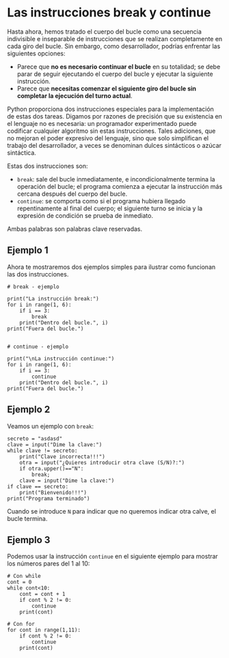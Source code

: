# Las instrucciones break y continue

Hasta ahora, hemos tratado el cuerpo del bucle como una secuencia indivisible e inseparable de instrucciones que se realizan completamente en cada giro del bucle. Sin embargo, como desarrollador, podrías enfrentar las siguientes opciones:

* Parece que **no es necesario continuar el bucle** en su totalidad; se debe parar de seguir ejecutando el cuerpo del bucle y ejecutar la siguiente instrucción.
* Parece que **necesitas comenzar el siguiente giro del bucle sin completar la ejecución del turno actual**.

Python proporciona dos instrucciones especiales para la implementación de estas dos tareas. Digamos por razones de precisión que su existencia en el lenguaje no es necesaria: un programador experimentado puede codificar cualquier algoritmo sin estas instrucciones. Tales adiciones, que no mejoran el poder expresivo del lenguaje, sino que solo simplifican el trabajo del desarrollador, a veces se denominan dulces sintácticos o azúcar sintáctica.

Estas dos instrucciones son:

* `break`: sale del bucle inmediatamente, e incondicionalmente termina la operación del bucle; el programa comienza a ejecutar la instrucción más cercana después del cuerpo del bucle.
* `continue`: se comporta como si el programa hubiera llegado repentinamente al final del cuerpo; el siguiente turno se inicia y la expresión de condición se prueba de inmediato.

Ambas palabras son palabras clave reservadas.

## Ejemplo 1

Ahora te mostraremos dos ejemplos simples para ilustrar como funcionan las dos instrucciones. 

```
# break - ejemplo

print("La instrucción break:")
for i in range(1, 6):
    if i == 3:
        break
    print("Dentro del bucle.", i)
print("Fuera del bucle.")


# continue - ejemplo

print("\nLa instrucción continue:")
for i in range(1, 6):
    if i == 3:
        continue
    print("Dentro del bucle.", i)
print("Fuera del bucle.")
```

## Ejemplo 2

Veamos un ejemplo con `break`:

```
secreto = "asdasd"
clave = input("Dime la clave:")
while clave != secreto:
    print("Clave incorrecta!!!")
    otra = input("¿Quieres introducir otra clave (S/N)?:")
    if otra.upper()=="N":
        break;
    clave = input("Dime la clave:")
if clave == secreto:
    print("Bienvenido!!!")
print("Programa terminado")
```

Cuando se introduce `N` para indicar que no queremos indicar otra calve, el bucle termina.

## Ejemplo 3

Podemos usar la instrucción `continue` en el siguiente ejemplo para mostrar los números pares del 1 al 10:

```
# Con while
cont = 0
while cont<10:
    cont = cont + 1
    if cont % 2 != 0:
        continue
    print(cont)

# Con for
for cont in range(1,11):
    if cont % 2 != 0:
        continue
    print(cont)
```